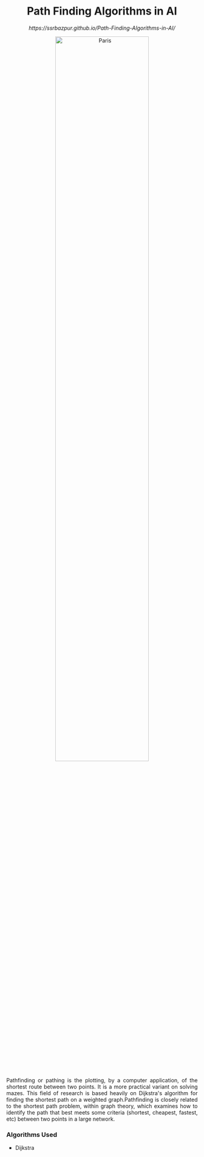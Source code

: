 <h1 align="center"> Path Finding Algorithms in AI</h1>
<p align="center"><i>https://ssrbazpur.github.io/Path-Finding-Algorithms-in-AI/</i></p>

<p align="center">

<img src="https://upload.wikimedia.org/wikipedia/commons/thumb/4/4c/Pathfinding_2D_Illustration.svg/1200px-Pathfinding_2D_Illustration.svg.png" alt="Paris" width=70%>

</p>
<p align="justify">
  Pathfinding or pathing is the plotting, by a computer application, of the shortest route between two points. It is a more practical variant on solving mazes. This field of research is based heavily on Dijkstra's algorithm for finding the shortest path on a weighted graph.Pathfinding is closely related to the shortest path problem, within graph theory, which examines how to identify the path that best meets some criteria (shortest, cheapest, fastest, etc) between two points in a large network.
</p>
<h3>Algorithms Used</h3>
<ul type="square">
  <li> Dijkstra </li>
 </ul>
 
